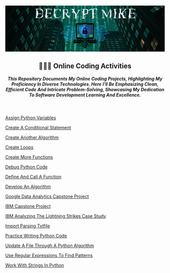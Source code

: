 <p align="center">
  <img src="DecryptMikeLogo.png" alt="DecryptMike Logo" style="max-width: 100%; height: auto;"/>
</p>

<h2 align="center">
   👨🏽‍💻 Online Coding Activities 
</h2>

<h5 align="center">
     This Repository Documents My Online Coding Projects, Highlighting My Proficiency In Diverse Technologies. Here I'll Be Emphasizing Clean, Efficient Code And Intricate Problem-Solving, Showcasing My Dedication To Software Development Learning And Excellence.
</h5>
<br>

[Assign Python Variables](https://drive.google.com/file/d/1ORpF0hOW_Ce-gsx67EmelycN0_q5nMq-/view?usp=drive_link)

[Create A Conditional Statement](https://drive.google.com/file/d/1_jRMJZut5QUEAiYJUgDY46T6czDvt-7A/view?usp=drive_link)

[Create Another Algorithm](https://drive.google.com/file/d/1nQkEBrnKF7BM3MTVKIlRkAc1t-CMDkpf/view?usp=drive_link)

[Create Loops](https://drive.google.com/file/d/10wK45HixtzUx0uGLz0My5aRhKazIgHAs/view?usp=drive_link)

[Create More Functions](https://drive.google.com/file/d/1kEV5UN_UqkjDjBrF9kRCNhoieSiBMeJU/view?usp=drive_link)

[Debug Python Code](https://drive.google.com/file/d/1-WhkMoR4UPKjhYgsu7a41wz_BZ5iIXhk/view?usp=drive_link)

[Define And Call A Function](https://drive.google.com/file/d/1tyKOq9_hAQPLgnL7EwCMsF2FL2CUYGvR/view?usp=drive_link)

[Develop An Algorithm](https://drive.google.com/file/d/1R90x-gSSOcQRyWrRkRUQzVCq69ysoAdz/view?usp=drive_link)

[Google Data Analytics Capstone Project](https://drive.google.com/file/d/1zXFDw5aPHg_ycQCdkSfLi4zflOY-Si0F/view?usp=drive_link)

[IBM Capstone Project](https://drive.google.com/file/d/1FsHRQVw3d9squ5nijZH3TNn5wo7ooYSQ/view?usp=drive_link)

[IBM Analyzing The Lightning Strikes Case Study](https://drive.google.com/file/d/1Me8lqj6PLLlzKJVtg6VsvJE3XZLg98in/view?usp=drive_link)

[Import Parsing Txtfile](https://drive.google.com/file/d/19UkIFNFRFwPuh37pAuKW78fHV8c0GGyb/view?usp=drive_link)

[Practice Writing Python Code](https://drive.google.com/file/d/1_6oOJFc23tCAwaok854ai6E_xcQNlyc9/view?usp=drive_link)

[Update A File Through A Python Algorithm](https://drive.google.com/file/d/1PzIVaGKw4fZRr89FbZaebpZKKfnhhlw2/view?usp=drive_link)

[Use Regular Expressions To Find Patterns](https://drive.google.com/file/d/11Ocq8PkB_XSRODpG7setgPd4GG1sl-BV/view?usp=drive_link)

[Work With Strings In Python](https://drive.google.com/file/d/1zXFDw5aPHg_ycQCdkSfLi4zflOY-Si0F/view?usp=drive_link)





